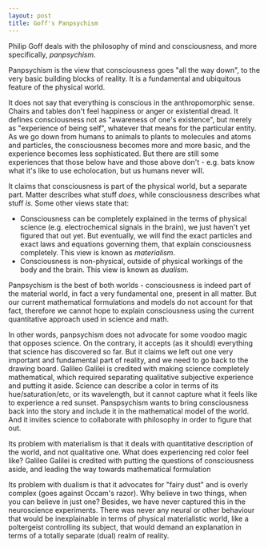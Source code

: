 ```yaml
---
layout: post
title: Goff's Panpsychism
---
```


Philip Goff deals with the philosophy of mind and consciousness, and more specifically, *panpsychism*.

Panpsychism is the view that consciousness goes "all the way down", to the very basic building blocks of reality.
It is a fundamental and ubiquitous feature of the physical world.

It does not say that everything is conscious in the anthropomorphic sense. Chairs and tables don't feel happiness
or anger or existential dread. It defines consciousness not as "awareness of one's existence", but merely as 
"experience of being self", whatever that means for the particular entity. 
As we go down from humans to animals to plants to molecules and atoms and particles,
the consciousness becomes more and more basic, and the experience becomes less sophisticated. But there are still
some experiences that those below have and those above don't - e.g. bats know what it's like to use
echolocation, but us humans never will.

It claims that consciousness is part of the physical world, but a separate part. Matter describes
what stuff *does*, while consciousness describes what stuff *is*. Some other views state that:
- Consciousness can be completely explained in the terms of physical science (e.g. electrochemical signals
  in the brain), we just haven't yet figured that out yet. But eventually, we will find the exact
  particles and exact laws and equations governing them, that explain consciousness completely. This view is known
  as *materialism*.
- Consciousness is non-physical, outside of physical workings of the body and the brain. This view is known
  as *dualism*.

Panpsychism is the best of both worlds - consciousness is indeed part of the material world, in fact a very
fundamental one, present in all matter. But our current mathematical formulations and models do not account
for that fact, therefore we cannot hope to explain consciousness using the current quantitative approach used
in science and math.

In other words, panpsychism does not advocate for some voodoo magic that opposes science.
On the contrary, it accepts (as it should) everything that science has discovered so far. But it claims we left out
one very important and fundamental part of reality, and we need to go back to the drawing board. 
Galileo Galilei is credited 
with making science completely mathematical, which required separating qualitative subjective experience and
putting it aside.
Science can describe a color in terms of its hue/saturation/etc, or its wavelength, but it cannot capture
what it feels like to experience a red sunset. Panspsychism wants to bring consciousness back into the story
and include it in the mathematical model of the world. And it invites science to
collaborate with philosophy in order to figure that out.

Its problem with materialism is that it deals
with quantitative description of the world, and not qualitative one. What does experiencing red color
feel like? Galileo Galilei is credited with putting the questions of consciousness aside, and leading the way
towards mathematical formulation

Its problem with dualism is that it advocates for "fairy dust" and is overly complex (goes against Occam's razor).
Why believe in two things, when you can believe in just one? Besides, we have never captured this in the
neuroscience experiments. There was never any neural or other behaviour that would be inexplainable in terms of physical 
materialistic world, like a poltergeist controlling its subject, that would demand an explanation in terms of
a totally separate (dual) realm of reality.

